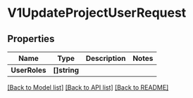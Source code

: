 # V1UpdateProjectUserRequest

## Properties

Name | Type | Description | Notes
------------ | ------------- | ------------- | -------------
**UserRoles** | **[]string** |  | 

[[Back to Model list]](../README.md#documentation-for-models) [[Back to API list]](../README.md#documentation-for-api-endpoints) [[Back to README]](../README.md)


